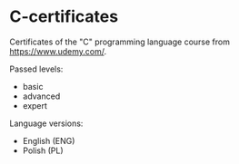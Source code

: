 # C-certificates

Certificates of the "C" programming language course from https://www.udemy.com/.

Passed levels:
- basic
- advanced
- expert

Language versions:
- English (ENG)
- Polish (PL)
